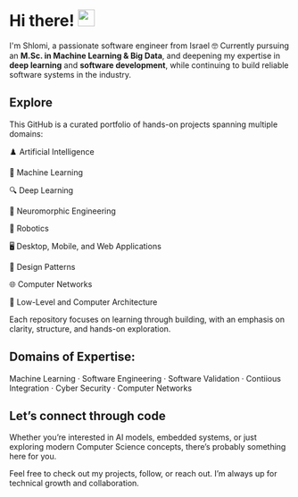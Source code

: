 # Hi there! <img src="https://raw.githubusercontent.com/MartinHeinz/MartinHeinz/master/wave.gif" width="30px">

I'm Shlomi, a passionate software engineer from Israel 🤓
Currently pursuing an **M.Sc. in Machine Learning & Big Data**, and deepening my expertise in **deep learning** and **software development**, while continuing to build reliable software systems in the industry.

## Explore

This GitHub is a curated portfolio of hands-on projects spanning multiple domains:

♟️ Artificial Intelligence

🦾 Machine Learning

🔍 Deep Learning

🧠 Neuromorphic Engineering

🤖 Robotics

🖥️ Desktop, Mobile, and Web Applications

🧩 Design Patterns

🌐 Computer Networks

💽 Low-Level and Computer Architecture

Each repository focuses on learning through building, with an emphasis on clarity, structure, and hands-on exploration.

## Domains of Expertise:

Machine Learning · Software Engineering · Software Validation · Contiious Integration · Cyber Security · Computer Networks

## Let’s connect through code

Whether you’re interested in AI models, embedded systems, or just exploring modern Computer Science concepts, there’s probably something here for you.

Feel free to check out my projects, follow, or reach out. I’m always up for technical growth and collaboration.

